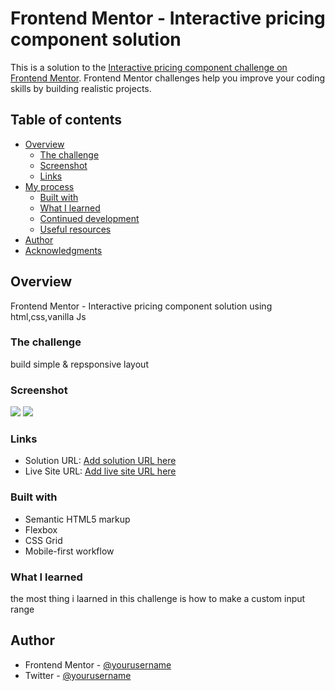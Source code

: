 # Frontend Mentor - Interactive pricing component solution

This is a solution to the [Interactive pricing component challenge on Frontend Mentor](https://www.frontendmentor.io/challenges/interactive-pricing-component-t0m8PIyY8). Frontend Mentor challenges help you improve your coding skills by building realistic projects. 

## Table of contents

- [Overview](#overview)
  - [The challenge](#the-challenge)
  - [Screenshot](#screenshot)
  - [Links](#links)
- [My process](#my-process)
  - [Built with](#built-with)
  - [What I learned](#what-i-learned)
  - [Continued development](#continued-development)
  - [Useful resources](#useful-resources)
- [Author](#author)
- [Acknowledgments](#acknowledgments)


## Overview
Frontend Mentor - Interactive pricing component solution using html,css,vanilla Js
### The challenge

build simple & repsponsive layout

### Screenshot

![](../screenshot/desktop_design)
![](../screenshot/mobile_design)


### Links

- Solution URL: [Add solution URL here](https://your-solution-url.com)
- Live Site URL: [Add live site URL here](https://your-live-site-url.com)


### Built with

- Semantic HTML5 markup
- Flexbox
- CSS Grid
- Mobile-first workflow

### What I learned

the most thing i laarned in this challenge is how to make a custom input range


## Author

- Frontend Mentor - [@yourusername](https://www.frontendmentor.io/profile/M-Wahidi)
- Twitter - [@yourusername](https://www.twitter.com/wahidimohamed37)

